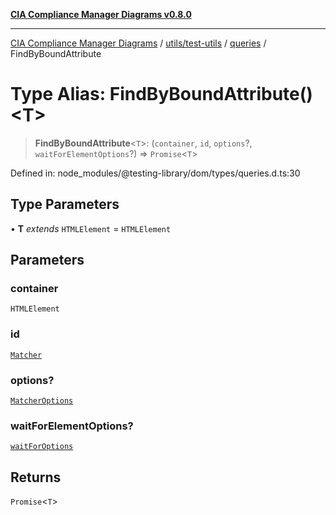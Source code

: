[**CIA Compliance Manager Diagrams v0.8.0**](../../../../../README.md)

***

[CIA Compliance Manager Diagrams](../../../../../modules.md) / [utils/test-utils](../../../README.md) / [queries](../README.md) / FindByBoundAttribute

# Type Alias: FindByBoundAttribute()\<T\>

> **FindByBoundAttribute**\<`T`\>: (`container`, `id`, `options`?, `waitForElementOptions`?) => `Promise`\<`T`\>

Defined in: node\_modules/@testing-library/dom/types/queries.d.ts:30

## Type Parameters

• **T** *extends* `HTMLElement` = `HTMLElement`

## Parameters

### container

`HTMLElement`

### id

[`Matcher`](../../../type-aliases/Matcher.md)

### options?

[`MatcherOptions`](../../../interfaces/MatcherOptions.md)

### waitForElementOptions?

[`waitForOptions`](../../../interfaces/waitForOptions.md)

## Returns

`Promise`\<`T`\>
